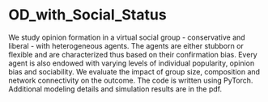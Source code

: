 # OD_with_Social_Status
We study opinion formation in a virtual social group - conservative and liberal - with heterogeneous agents. The agents are either stubborn or flexible and are characterized thus based on their confirmation bias. Every agent is also endowed with varying levels of individual popularity, opinion bias and sociability. We evaluate the impact of group size, composition and network connectivity on the outcome. The code is written using PyTorch. Additional modeling details and simulation results are in the pdf.
